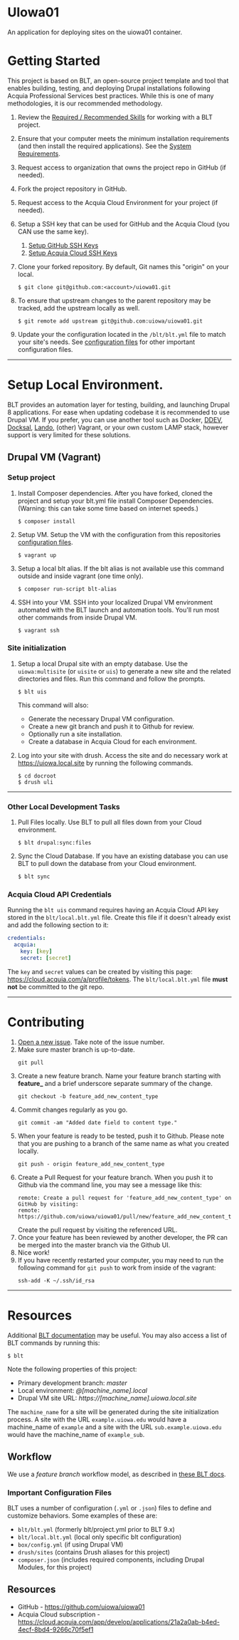 # UIowa01

An application for deploying sites on the uiowa01 container.

# Getting Started

This project is based on BLT, an open-source project template and tool that enables building, testing, and deploying Drupal installations following Acquia Professional Services best practices. While this is one of many methodologies, it is our recommended methodology. 

1. Review the [Required / Recommended Skills](http://blt.readthedocs.io/en/latest/readme/skills) for working with a BLT project.
2. Ensure that your computer meets the minimum installation requirements (and then install the required applications). See the [System Requirements](http://blt.readthedocs.io/en/latest/INSTALL/#system-requirements).
3. Request access to organization that owns the project repo in GitHub (if needed).
4. Fork the project repository in GitHub.
5. Request access to the Acquia Cloud Environment for your project (if needed).
6. Setup a SSH key that can be used for GitHub and the Acquia Cloud (you CAN use the same key).
    1. [Setup GitHub SSH Keys](https://help.github.com/articles/adding-a-new-ssh-key-to-your-github-account/)
    2. [Setup Acquia Cloud SSH Keys](https://docs.acquia.com/acquia-cloud/ssh/generate)
7. Clone your forked repository. By default, Git names this "origin" on your local.
    ```
    $ git clone git@github.com:<account>/uiowa01.git
    ```
8. To ensure that upstream changes to the parent repository may be tracked, add the upstream locally as well.
    ```
    $ git remote add upstream git@github.com:uiowa/uiowa01.git
    ```

9. Update your the configuration located in the `/blt/blt.yml` file to match your site's needs. See [configuration files](#important-configuration-files) for other important configuration files.


----
# Setup Local Environment.

BLT provides an automation layer for testing, building, and launching Drupal 8 applications. For ease when updating codebase it is recommended to use  Drupal VM. If you prefer, you can use another tool such as Docker, [DDEV](https://blt.readthedocs.io/en/latest/alternative-environment-tips/ddev.md), [Docksal](https://blt.readthedocs.io/en/latest/alternative-environment-tips/docksal.md), [Lando](https://blt.readthedocs.io/en/latest/alternative-environment-tips/lando.md), (other) Vagrant, or your own custom LAMP stack, however support is very limited for these solutions.

## Drupal VM (Vagrant)
### Setup project
1. Install Composer dependencies.
After you have forked, cloned the project and setup your blt.yml file install Composer Dependencies. (Warning: this can take some time based on internet speeds.)
    ```
    $ composer install
    ```
2. Setup VM.
Setup the VM with the configuration from this repositories [configuration files](#important-configuration-files).

    ```
    $ vagrant up
    ```

3. Setup a local blt alias.
If the blt alias is not available use this command outside and inside vagrant (one time only).
    ```
    $ composer run-script blt-alias
    ```

4. SSH into your VM.
SSH into your localized Drupal VM environment automated with the BLT launch and automation tools. You'll run most other commands from inside Drupal VM.
    ```
    $ vagrant ssh
    ```

### Site initialization
1. Setup a local Drupal site with an empty database.
Use the `uiowa:multisite` (or `uisite` or `uis`) to generate a new site and the related directories and files. Run this command and follow the prompts.
   ```
   $ blt uis
   ```
   This command will also:

      * Generate the necessary Drupal VM configuration.
      * Create a new git branch and push it to Github for review.
      * Optionally run a site installation.
      * Create a database in Acquia Cloud for each environment.
2. Log into your site with drush.
Access the site and do necessary work at https://uiowa.local.site by running the following commands.
    ```
    $ cd docroot
    $ drush uli
    ```

---
### Other Local Development Tasks

1. Pull Files locally.
Use BLT to pull all files down from your Cloud environment.

   ```console
   $ blt drupal:sync:files
   ```

2. Sync the Cloud Database.
If you have an existing database you can use BLT to pull down the database from your Cloud environment.
   ```console
   $ blt sync
   ```

### Acquia Cloud API Credentials
Running the `blt uis` command requires having an Acquia Cloud API key stored in the `blt/local.blt.yml` file. Create this file if it doesn't already exist and add the following section to it:
```yaml
credentials:
  acquia:
    key: [key]
    secret: [secret]
```
The `key` and `secret` values can be created by visiting this page: https://cloud.acquia.com/a/profile/tokens. The `blt/local.blt.yml` file __must not__ be committed to the git repo.

---
# Contributing

1. [Open a new issue](https://github.com/uiowa/uiowa01/issues/new). Take note of the issue number.
2. Make sure master branch is up-to-date.
    ```console
    git pull
    ```
3. Create a new feature branch. Name your feature branch starting with **feature_** and a brief underscore separate summary of the change.
    ```console
    git checkout -b feature_add_new_content_type
    ```
4. Commit changes regularly as you go.
    ```console
    git commit -am "Added date field to content type."
    ```
5. When your feature is ready to be tested, push it to Github. Please note that you are pushing to a branch of the same name as what you created locally.
    ```console
    git push - origin feature_add_new_content_type
    ```
6. Create a Pull Request for your feature branch. When you push it to Github via the command line, you may see a message like this: 
    ```console
    remote: Create a pull request for 'feature_add_new_content_type' on GitHub by visiting:
    remote:      https://github.com/uiowa/uiowa01/pull/new/feature_add_new_content_type
    ```
    Create the pull request by visiting the referenced URL.
7. Once your feature has been reviewed by another developer, the PR can be merged into the master branch via the Github UI.
8. Nice work!
9. If you have recently restarted your computer, you may need to run the following command for `git push` to work from inside of the vagrant:
    ```console
    ssh-add -K ~/.ssh/id_rsa
    ```

---

# Resources 

Additional [BLT documentation](https://docs.acquia.com/blt/) may be useful. You may also access a list of BLT commands by running this:
```
$ blt
``` 

Note the following properties of this project:
* Primary development branch: _master_
* Local environment: _@[machine_name].local_
* Drupal VM site URL: _https://[machine_name].uiowa.local.site_

The `machine_name` for a site will be generated during the site initialization process. A site with the URL `example.uiowa.edu` would have a machine_name of `example` and a site with the URL `sub.example.uiowa.edu` would have the machine_name of `example_sub`.

## Workflow

We use a _feature branch_ workflow model, as described in [these BLT docs](https://docs.acquia.com/blt/developer/dev-workflow/#feature-branch-workflow).

### Important Configuration Files

BLT uses a number of configuration (`.yml` or `.json`) files to define and customize behaviors. Some examples of these are:

* `blt/blt.yml` (formerly blt/project.yml prior to BLT 9.x)
* `blt/local.blt.yml` (local only specific blt configuration)
* `box/config.yml` (if using Drupal VM)
* `drush/sites` (contains Drush aliases for this project)
* `composer.json` (includes required components, including Drupal Modules, for this project)

## Resources

* GitHub - https://github.com/uiowa/uiowa01
* Acquia Cloud subscription - https://cloud.acquia.com/app/develop/applications/21a2a0ab-b4ed-4ecf-8bd4-9266c70f5ef1
